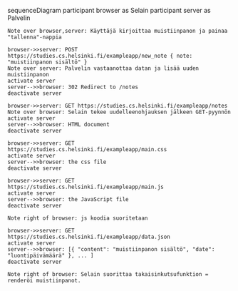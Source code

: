 sequenceDiagram
    participant browser as Selain
    participant server as Palvelin
    
    Note over browser,server: Käyttäjä kirjoittaa muistiinpanon ja painaa "tallenna"-nappia
    
    browser->>server: POST https://studies.cs.helsinki.fi/exampleapp/new_note { note: "muistiinpanon sisältö" }
    Note over server: Palvelin vastaanottaa datan ja lisää uuden muistiinpanon
    activate server
    server-->>browser: 302 Redirect to /notes
    deactivate server
    
    browser->>server: GET https://studies.cs.helsinki.fi/exampleapp/notes
    Note over browser: Selain tekee uudelleenohjauksen jälkeen GET-pyynnön
    activate server
    server-->>browser: HTML document
    deactivate server
    
    browser->>server: GET https://studies.cs.helsinki.fi/exampleapp/main.css
    activate server
    server-->>browser: the css file
    deactivate server
    
    browser->>server: GET https://studies.cs.helsinki.fi/exampleapp/main.js
    activate server
    server-->>browser: the JavaScript file
    deactivate server
    
    Note right of browser: js koodia suoritetaan
    
    browser->>server: GET https://studies.cs.helsinki.fi/exampleapp/data.json
    activate server
    server-->>browser: [{ "content": "muistiinpanon sisältö", "date": "luontipäivämäärä" }, ... ]
    deactivate server    
    
    Note right of browser: Selain suorittaa takaisinkutsufunktion = renderöi muistiinpanot.

